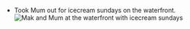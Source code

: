 - Took Mum out for icecream sundays on the waterfront.
  ![Mak and Mum at the waterfront with icecream sundays](../assets/5FC4CF80-2F01-48BE-8DB0-E6E2F522D2D5_1735357540856_0_1735357711169_0.jpg)